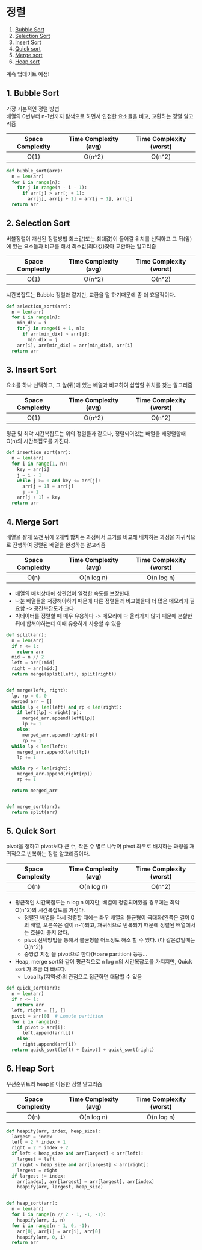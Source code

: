 # 정렬

1. [Bubble Sort](#bubble)
2. [Selection Sort](#Select)
3. [Insert Sort](#Insert)
4. [Quick sort](#Quick)
5. [Merge sort](#Merge)
6. [Heap sort](#Heap)

계속 업데이트 예정!

## 1. Bubble Sort <a id="bubble"></a>
가장 기본적인 정렬 방법  
배열의 0번부터 n-1번까지 탐색으로 하면서 인접한 요소들을 비교, 교환하는 정렬 알고리즘  

| Space Complexity | Time Complexity (avg) | Time Complexity (worst) |
| :--------------: | :-------------: | :-------------: |
|       O(1)       |     O(n^2)      |     O(n^2)      |

```python
def bubble_sort(arr):
  n = len(arr)
  for i in range(n):
    for j in range(n - i - 1):
      if arr[j] > arr[j + 1]:
        arr[j], arr[j + 1] = arr[j + 1], arr[j]
  return arr
```

## 2. Selection Sort <a id="Select"></a>
버블정렬이 개선된 정렬방법
최소값(또는 최대값)이 들어갈 위치를 선택하고 그 뒤(앞)에 있는 요소들과 비교를 해서 최소값(최대값)찾아 교환하는 알고리즘  

| Space Complexity | Time Complexity (avg) | Time Complexity (worst) |
| :--------------: | :-------------: | :-------------: |
|       O(1)       |     O(n^2)      |     O(n^2)      |

시간복잡도는 Bubble 정렬과 같지만, 교환을 덜 하기때문에 좀 더 효율적이다.

```python
def selection_sort(arr):
  n = len(arr)
  for i in range(n):
    min_dix = i
    for j in range(i + 1, n):
      if arr[min_dix] > arr[j]:
        min_dix = j
    arr[i], arr[min_dix] = arr[min_dix], arr[i]
  return arr
```

## 3. Insert Sort <a id="Insert"></a>
요소를 하나 선택하고, 그 앞(뒤)에 있는 배열과 비교하여 삽입할 위치를 찾는 알고리즘

| Space Complexity | Time Complexity (avg) | Time Complexity (worst) |
| :--------------: | :-------------: | :-------------: |
|       O(1)       |     O(n^2)      |     O(n^2)      |

평균 및 최악 시간복잡도는 위의 정렬들과 같으나, 정렬되어있는 배열을 재정렬할때 O(n)의 시간복잡도를 가진다.

```python
def insertion_sort(arr):
  n = len(arr)
  for i in range(1, n):
    key = arr[i]
    j = i - 1
    while j >= 0 and key <= arr[j]:
      arr[j + 1] = arr[j]
      j -= 1
    arr[j + 1] = key
  return arr
```

## 4. Merge Sort <a id="Merge"></a>

배열을 잘게 쪼갠 뒤에 2개씩 합치는 과정에서 크기를 비교해 배치하는 과정을 재귀적으로 진행하여 정렬된 배열을 완성하는 알고리즘 

| Space Complexity | Time Complexity (avg) | Time Complexity (worst) |
| :--------------: | :-------------: | :-------------: |
|       O(n)       |     O(n log n)      |     O(n log n)      |

* 배열의 배치상태에 상관없이 일정한 속도를 보장한다.  
* 나눈 배열들을 저장해야하기 때문에 다른 정렬들과 비교했을때 더 많은 메모리가 필요함 -> 공간복잡도가 크다
* 빅테이터를 정렬할 때 매우 유용하다 -> 메모리에 다 올라가지 않기 때문에 분할한뒤에 합쳐야하는데 이때 유용하게 사용할 수 있음

```python
def split(arr):
  n = len(arr)
  if n <= 1:
    return arr
  mid = n // 2
  left = arr[:mid]
  right = arr[mid:]
  return merge(split(left), split(right))


def merge(left, right):
  lp, rp = 0, 0
  merged_arr = []
  while lp < len(left) and rp < len(right):
    if left[lp] < right[rp]:
      merged_arr.append(left[lp])
      lp += 1
    else:
      merged_arr.append(right[rp])
      rp += 1
  while lp < len(left):
    merged_arr.append(left[lp])
    lp += 1

  while rp < len(right):
    merged_arr.append(right[rp])
    rp += 1

  return merged_arr


def merge_sort(arr):
  return split(arr)
```

## 5. Quick Sort <a id="Quick"></a>

pivot을 정하고 pivot보다 큰 수, 작은 수 별로 나누어 pivot 좌우로 배치하는 과정을 재귀적으로 반복하는 정렬 알고리즘이다.

| Space Complexity | Time Complexity (avg) | Time Complexity (worst) |
| :--------------: | :-------------: | :-------------: |
|       O(n)       |     O(n log n)      |     O(n^2)      |

* 평균적인 시간복잡도는 n log n 이지만, 배열이 정렬되어있을 경우에는 최악 O(n^2)의 시간복잡도를 가진다. 
  * 정렬된 배열을 다시 정렬할 때에는 좌우 배열의 불균형이 극대화(왼쪽은 길이 0의 배열, 오른쪽은 길이 n-1)되고, 재귀적으로 반복되기 때문에 정렬된 배열에서는 효율이 좋지 않다.
  * pivot 선택방법을 통해서 불균형을 어느정도 해소 할 수 있다. (다 같은값일때는 O(n^2))
  * 중앙값 지점 을 pivot으로 한다(Hoare partition) 등등...
* Heap, merge sort와 같이 평균적으로 n log n의 시간복잡도를 가지지만, Quick sort 가 조금 더 빠르다.
  * Locality(지역성)의 관점으로 접근하면 대답할 수 있음

```python
def quick_sort(arr):
  n = len(arr)
  if n <= 1:
    return arr
  left, right = [], []
  pivot = arr[0]  # Lomuto partition
  for i in range(n):
    if pivot > arr[i]:
      left.append(arr[i])
    else:
      right.append(arr[i])
  return quick_sort(left) + [pivot] + quick_sort(right)
```

## 6. Heap Sort <a id="Heap"></a>

우선순위트리 heap을 이용한 정렬 알고리즘


| Space Complexity | Time Complexity (avg) | Time Complexity (worst) |
| :--------------: | :-------------: | :-------------: |
|       O(n)       |     O(n log n)      |     O(n log n)      |



```python
def heapify(arr, index, heap_size):
  largest = index
  left = 2 * index + 1
  right = 2 * index + 2
  if left < heap_size and arr[largest] < arr[left]:
    largest = left
  if right < heap_size and arr[largest] < arr[right]:
    largest = right
  if largest != index:
    arr[index], arr[largest] = arr[largest], arr[index]
    heapify(arr, largest, heap_size)


def heap_sort(arr):
  n = len(arr)
  for i in range(n // 2 - 1, -1, -1):
    heapify(arr, i, n)
  for i in range(n - 1, 0, -1):
    arr[0], arr[i] = arr[i], arr[0]
    heapify(arr, 0, i)
  return arr
```